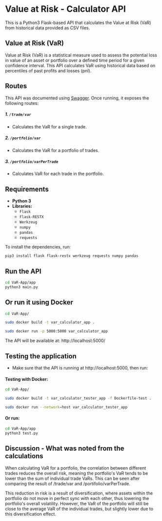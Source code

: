 # Value at Risk - Calculator API

This is a Python3 Flask-based API that calculates the Value at Risk (VaR) from historical data provided as CSV files.

## Value at Risk (VaR)

Value at Risk (VaR) is a statistical measure used to assess the potential loss in value of an asset or portfolio over a defined time period for a given confidence interval. This API calculates VaR using historical data based on percentiles of past profits and losses (pnl).

## Routes

This API was documented using [Swagger](https://swagger.io/). Once running, it exposes the following routes:

##### 1. `/trade/var`
- Calculates the VaR for a single trade.

##### 2. `/portfolio/var`
- Calculates the VaR for a portfolio of trades.

##### 3. `/portfolio/varPerTrade`
- Calculates VaR for each trade in the portfolio.

## Requirements

- **Python 3**
- **Libraries:**
  - `Flask`
  - `Flask-RESTX`
  - `Werkzeug`
  - `numpy`
  - `pandas`
  - `requests`

To install the dependencies, run:

```bash
pip3 install flask flask-restx werkzeug requests numpy pandas
```

## Run the API
```bash
cd VaR-App/app
python3 main.py
```

## Or run it using Docker
```bash
cd VaR-App/

sudo docker build -t var_calculator_app .

sudo docker run -p 5000:5000 var_calculator_app
```

The API will be available at: 
http://localhost:5000/ 

## Testing the application
 - Make sure that the API is running at http://localhost:5000, then run:

#### Testing with Docker:
```bash
cd VaR-App/

sudo docker build -t var_calculator_tester_app -f Dockerfile-test .

sudo docker run --network=host var_calculator_tester_app
```
#### Or run:
```bash
cd VaR-App/app
python3 test.py
```

## Discussion - What was noted from the calculations

When calculating VaR for a portfolio, the correlation between different trades reduces the overall risk, meaning the portfolio's VaR tends to be lower than the sum of individual trade VaRs. This can be seen after comparing the result of /trade/var and /portifolio/varPerTrade.  

This reduction in risk is a result of diversification, where assets within the portfolio do not move in perfect sync with each other, thus lowering the portfolio's overall volatility. However, the VaR of the portfolio will still be close to the average VaR of the individual trades, but slightly lower due to this diversification effect.